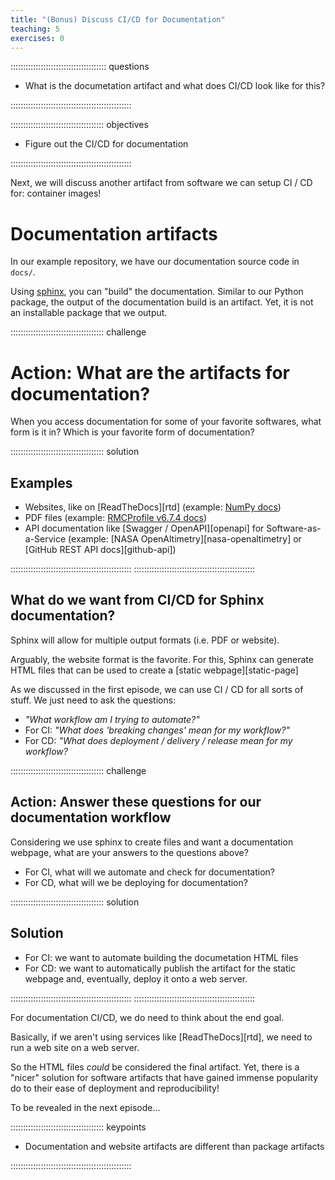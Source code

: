 ```yaml
---
title: "(Bonus) Discuss CI/CD for Documentation"
teaching: 5
exercises: 0
---
```


:::::::::::::::::::::::::::::::::::::: questions 

  - What is the documetation artifact and what does CI/CD look like for this?

::::::::::::::::::::::::::::::::::::::::::::::::

::::::::::::::::::::::::::::::::::::: objectives

  - Figure out the CI/CD for documentation

::::::::::::::::::::::::::::::::::::::::::::::::




Next, we will discuss another artifact from software we can setup CI / CD for: container images!

# Documentation artifacts

In our example repository, we have our documentation source code in `docs/`.

Using [sphinx][sphinx], you can "build" the documentation.
Similar to our Python package, the output of the documentation build is an artifact.
Yet, it is not an installable package that we output.

::::::::::::::::::::::::::::::::::::: challenge 

# Action: What are the artifacts for documentation?

When you access documentation for some of your favorite softwares, what form is it in?
Which is your favorite form of documentation?

::::::::::::::::::::::::::::::::::::: solution 

## Examples

* Websites, like on [ReadTheDocs][rtd] (example: [NumPy docs][numpy])
* PDF files (example: [RMCProfile v6.7.4 docs][rmcprofile])
* API documentation like [Swagger / OpenAPI][openapi] for Software-as-a-Service (example: [NASA OpenAltimetry][nasa-openaltimetry] or [GitHub REST API docs][github-api])

::::::::::::::::::::::::::::::::::::::::::::::::
::::::::::::::::::::::::::::::::::::::::::::::::

[sphinx]: https://www.sphinx-doc.org
[numpy]: https://numpy.readthedocs.io/en/latest/
[rmcprofile]: http://rmcprofile.org/images_rmcprofile/6/6c/Rmcprofile_v6.7.4_manual.pdf
[arcsecond]: https://api.arcsecond.io/schema/swagger/#/
[github]: https://docs.github.com/en/rest?apiVersion=2022-11-28

## What do we want from CI/CD for Sphinx documentation?

Sphinx will allow for multiple output formats (i.e. PDF or website).

Arguably, the website format is the favorite.
For this, Sphinx can generate HTML files that can be used to create a [static webpage][static-page]

As we discussed in the first episode, we can use CI / CD for all sorts of stuff.
We just need to ask the questions:
* _"What workflow am I trying to automate?"_
* For CI: _"What does 'breaking changes' mean for my workflow?"_
* For CD: _"What does deployment / delivery / release mean for my workflow?_


::::::::::::::::::::::::::::::::::::: challenge 

## Action: Answer these questions for our documentation workflow

Considering we use sphinx to create files and want a documentation webpage, what are your answers to the questions above?

* For CI, what will we automate and check for documentation?
* For CD, what will we be deploying for documentation?

::::::::::::::::::::::::::::::::::::: solution 

## Solution
* For CI: we want to automate building the documetation HTML files
* For CD: we want to automatically publish the artifact for the static webpage and, eventually, deploy it onto a web server.

::::::::::::::::::::::::::::::::::::::::::::::::
::::::::::::::::::::::::::::::::::::::::::::::::

For documentation CI/CD, we do need to think about the end goal.

Basically, if we aren't using services like [ReadTheDocs][rtd],
we need to run a web site on a web server.

So the HTML files _could_ be considered the final artifact.
Yet, there is a "nicer" solution for software artifacts that have gained immense popularity do to their ease of deployment and reproducibility!

To be revealed in the next episode...



::::::::::::::::::::::::::::::::::::: keypoints 

  - Documentation and website artifacts are different than package artifacts

::::::::::::::::::::::::::::::::::::::::::::::::
